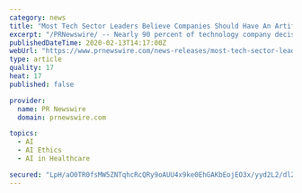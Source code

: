 ```yaml
---
category: news
title: "Most Tech Sector Leaders Believe Companies Should Have An Artificial Intelligence Ethics Policy: KPMG Report"
excerpt: "/PRNewswire/ -- Nearly 90 percent of technology company decision-makers believe companies in all industries should implement an AI ethics policy to help"
publishedDateTime: 2020-02-13T14:17:00Z
webUrl: "https://www.prnewswire.com/news-releases/most-tech-sector-leaders-believe-companies-should-have-an-artificial-intelligence-ethics-policy-kpmg-report-301004109.html"
type: article
quality: 17
heat: 17
published: false

provider:
  name: PR Newswire
  domain: prnewswire.com

topics:
  - AI
  - AI Ethics
  - AI in Healthcare

secured: "LpH/aO0TR0fsMW5ZNTqhcRcQRy9oAUU4x9ke0EhGAKbEojEO3x/yyd2L2/dl2oG7KxEgaZkp3CVshfNnTD6/Zrpz5ta/Yy4NrFqmaxk8vb9ggcMQz6q+UZyFJEgP59LSBCEoajhCCz0xhztfLhj3VgbRq727EPz7ldT7uhFGO/pIKNd3iGHSyMyKtDwTgLso5XfrVHLe9rZckNoHYfaGaPEDowtnPSJQquTJc40hddiqwCNN0p7/G4vUBQTLb42vbB7Cv3bH7zbZLEMWr5lbcFe9RIoKUuRXE7++5vA4zhij+SdSijtlQYyja82JNwtzi3ybxzucRBE4Z9ckEYEGk2XVQk/a+wCkR6y/KbTXhxB2VtyPn9fiCmCmPh79LXUMqFnnhoHu4GMFwxky/JkeF1L1wY9ooPFwifNuE61mlgKnINUksp+xwqcIZIFllo3+aWbDyxWcSelw1Klln4A+a1Q0GbSPb61ObGeP12eWqBw=;e0PJxe1k9eeNWHFcrDyS1w=="
---
```


